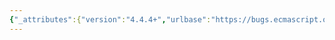 ```yaml
---
{"_attributes":{"version":"4.4.4+","urlbase":"https://bugs.ecmascript.org/","maintainer":"dherman@mozilla.com"},"bug":{"bug_id":4399,"creation_ts":"2015-06-18 18:34:00 -0700","short_desc":"11.7 + 12.3.2: terminal symbols in wrong font","delta_ts":"2015-07-27 10:18:58 -0700","product":"ECMA-262 Edition 6","component":"editorial issues","version":"unspecified","rep_platform":"All","op_sys":"All","bug_status":"RESOLVED","resolution":"FIXED","priority":"Normal","bug_severity":"normal","everconfirmed":true,"reporter":{"uid":"jmdyck","name":"Michael Dyck"},"assigned_to":{"uid":"allen","name":"Allen Wirfs-Brock"},"long_desc":[{"commentid":14506,"comment_count":0,"who":{"uid":"jmdyck","name":"Michael Dyck"},"bug_when":"2015-06-18 18:34:41 -0700","thetext":"In 12.3.2 \"Property Accessors\",\nin the grammatical forms,\nall the terminal symbols (square brackets and dots)\nare in monospace-bold-italic.\n\nThey should be in monospace-bold-upright."},{"commentid":14507,"comment_count":1,"who":{"uid":"jmdyck","name":"Michael Dyck"},"bug_when":"2015-06-18 19:04:52 -0700","thetext":"Similiarly, in 11.7 \"Punctuators\",\nin the production 2 (DivPunctuator),\nthe terminal symbols (/ and /=)\nare in monospace-bold-italic,\nshould be in monospace-bold-upright"},{"commentid":14584,"comment_count":2,"who":{"uid":"allen","name":"Allen Wirfs-Brock"},"bug_when":"2015-07-27 10:18:58 -0700","thetext":"corrected in final (June 21, 2015) Ecma distribution update"}]}}
---
```


